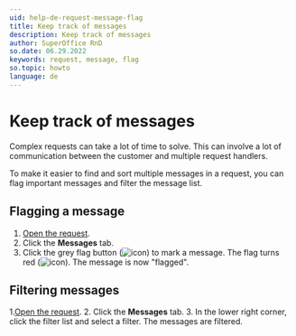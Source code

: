 ```yaml
---
uid: help-de-request-message-flag
title: Keep track of messages
description: Keep track of messages
author: SuperOffice RnD
so.date: 06.29.2022
keywords: request, message, flag
so.topic: howto
language: de
---
```


# Keep track of messages

Complex requests can take a lot of time to solve. This can involve a lot of communication between the customer and multiple request handlers.

To make it easier to find and sort multiple messages in a request, you can flag important messages and filter the message list.

## Flagging a message

1. [Open the request][1].
2. Click the **Messages** tab.
3. Click the grey flag button (![icon][img1]) to mark a message. The flag turns red (![icon][img2]). The message is now "flagged".

## Filtering messages

1.[Open the request][1].
2. Click the **Messages** tab.
3. In the lower right corner, click the filter list and select a filter. The messages are filtered.

<!-- Referenced links -->
[1]: ../index.md#open

<!-- Referenced images -->
[img1]: ../../../../media/icons/service/message-flag-off.png
[img2]: ../../../../media/icons/service/message-flag-on.png

